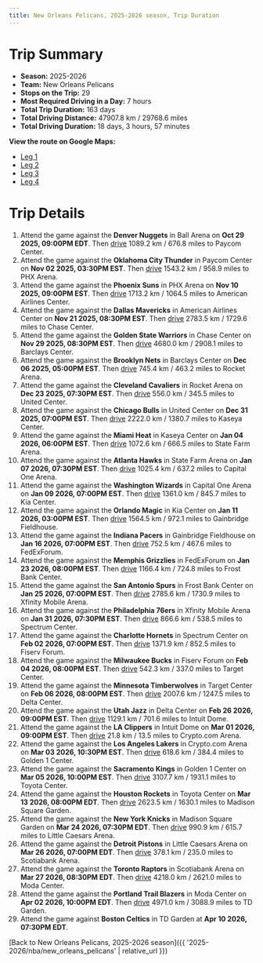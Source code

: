```yaml
---
title: New Orleans Pelicans, 2025-2026 season, Trip Duration
---
```


# Trip Summary
- **Season:** 2025-2026
- **Team:** New Orleans Pelicans
- **Stops on the Trip:** 29
- **Most Required Driving in a Day:** 7 hours
- **Total Trip Duration:** 163 days
- **Total Driving Distance:** 47907.8 km / 29768.6 miles
- **Total Driving Duration:** 18 days, 3 hours, 57 minutes

**View the route on Google Maps:**
- [Leg 1](https://www.google.com/maps/dir/Ball+Arena+Denver+CO/Paycom+Center+Oklahoma+City+OK/PHX+Arena+Phoenix+AZ/American+Airlines+Center+Dallas+TX/Chase+Center+San+Francisco+CA/Barclays+Center+Brooklyn+NY/Rocket+Arena+Cleveland+OH/United+Center+Chicago+IL/Kaseya+Center+Miami+FL/State+Farm+Arena+Atlanta+GA)
- [Leg 2](https://www.google.com/maps/dir/State+Farm+Arena+Atlanta+GA/Capital+One+Arena+Washington+DC/Kia+Center+Orlando+FL/Gainbridge+Fieldhouse+Indianapolis+IN/FedExForum+Memphis+TN/Frost+Bank+Center+San+Antonio+TX/Xfinity+Mobile+Arena+Philadelphia+PA/Spectrum+Center+Charlotte+NC/Fiserv+Forum+Milwaukee+WI/Target+Center+Minneapolis+MN)
- [Leg 3](https://www.google.com/maps/dir/Target+Center+Minneapolis+MN/Delta+Center+Salt+Lake+City+UT/Intuit+Dome+Inglewood+CA/Crypto.com+Arena+Los+Angeles+CA/Golden+1+Center+Sacramento+CA/Toyota+Center+Houston+TX/Madison+Square+Garden+New+York+NY/Little+Caesars+Arena+Detroit+MI/Scotiabank+Arena+Toronto+ON/Moda+Center+Portland+OR)
- [Leg 4](https://www.google.com/maps/dir/Moda+Center+Portland+OR/TD+Garden+Boston+MA)

# Trip Details
1. Attend the game against the **Denver Nuggets** in Ball Arena on **Oct 29 2025, 09:00PM EDT**. Then [drive](https://www.google.com/maps/dir/Ball+Arena+Denver+CO/Paycom+Center+Oklahoma+City+OK) 1089.2 km / 676.8 miles to Paycom Center.
2. Attend the game against the **Oklahoma City Thunder** in Paycom Center on **Nov 02 2025, 03:30PM EST**. Then [drive](https://www.google.com/maps/dir/Paycom+Center+Oklahoma+City+OK/PHX+Arena+Phoenix+AZ) 1543.2 km / 958.9 miles to PHX Arena.
3. Attend the game against the **Phoenix Suns** in PHX Arena on **Nov 10 2025, 09:00PM EST**. Then [drive](https://www.google.com/maps/dir/PHX+Arena+Phoenix+AZ/American+Airlines+Center+Dallas+TX) 1713.2 km / 1064.5 miles to American Airlines Center.
4. Attend the game against the **Dallas Mavericks** in American Airlines Center on **Nov 21 2025, 08:30PM EST**. Then [drive](https://www.google.com/maps/dir/American+Airlines+Center+Dallas+TX/Chase+Center+San+Francisco+CA) 2783.5 km / 1729.6 miles to Chase Center.
5. Attend the game against the **Golden State Warriors** in Chase Center on **Nov 29 2025, 08:30PM EST**. Then [drive](https://www.google.com/maps/dir/Chase+Center+San+Francisco+CA/Barclays+Center+Brooklyn+NY) 4680.0 km / 2908.1 miles to Barclays Center.
6. Attend the game against the **Brooklyn Nets** in Barclays Center on **Dec 06 2025, 05:00PM EST**. Then [drive](https://www.google.com/maps/dir/Barclays+Center+Brooklyn+NY/Rocket+Arena+Cleveland+OH) 745.4 km / 463.2 miles to Rocket Arena.
7. Attend the game against the **Cleveland Cavaliers** in Rocket Arena on **Dec 23 2025, 07:30PM EST**. Then [drive](https://www.google.com/maps/dir/Rocket+Arena+Cleveland+OH/United+Center+Chicago+IL) 556.0 km / 345.5 miles to United Center.
8. Attend the game against the **Chicago Bulls** in United Center on **Dec 31 2025, 07:00PM EST**. Then [drive](https://www.google.com/maps/dir/United+Center+Chicago+IL/Kaseya+Center+Miami+FL) 2222.0 km / 1380.7 miles to Kaseya Center.
9. Attend the game against the **Miami Heat** in Kaseya Center on **Jan 04 2026, 06:00PM EST**. Then [drive](https://www.google.com/maps/dir/Kaseya+Center+Miami+FL/State+Farm+Arena+Atlanta+GA) 1072.6 km / 666.5 miles to State Farm Arena.
10. Attend the game against the **Atlanta Hawks** in State Farm Arena on **Jan 07 2026, 07:30PM EST**. Then [drive](https://www.google.com/maps/dir/State+Farm+Arena+Atlanta+GA/Capital+One+Arena+Washington+DC) 1025.4 km / 637.2 miles to Capital One Arena.
11. Attend the game against the **Washington Wizards** in Capital One Arena on **Jan 09 2026, 07:00PM EST**. Then [drive](https://www.google.com/maps/dir/Capital+One+Arena+Washington+DC/Kia+Center+Orlando+FL) 1361.0 km / 845.7 miles to Kia Center.
12. Attend the game against the **Orlando Magic** in Kia Center on **Jan 11 2026, 03:00PM EST**. Then [drive](https://www.google.com/maps/dir/Kia+Center+Orlando+FL/Gainbridge+Fieldhouse+Indianapolis+IN) 1564.5 km / 972.1 miles to Gainbridge Fieldhouse.
13. Attend the game against the **Indiana Pacers** in Gainbridge Fieldhouse on **Jan 16 2026, 07:00PM EST**. Then [drive](https://www.google.com/maps/dir/Gainbridge+Fieldhouse+Indianapolis+IN/FedExForum+Memphis+TN) 752.5 km / 467.6 miles to FedExForum.
14. Attend the game against the **Memphis Grizzlies** in FedExForum on **Jan 23 2026, 08:00PM EST**. Then [drive](https://www.google.com/maps/dir/FedExForum+Memphis+TN/Frost+Bank+Center+San+Antonio+TX) 1166.4 km / 724.8 miles to Frost Bank Center.
15. Attend the game against the **San Antonio Spurs** in Frost Bank Center on **Jan 25 2026, 07:00PM EST**. Then [drive](https://www.google.com/maps/dir/Frost+Bank+Center+San+Antonio+TX/Xfinity+Mobile+Arena+Philadelphia+PA) 2785.6 km / 1730.9 miles to Xfinity Mobile Arena.
16. Attend the game against the **Philadelphia 76ers** in Xfinity Mobile Arena on **Jan 31 2026, 07:30PM EST**. Then [drive](https://www.google.com/maps/dir/Xfinity+Mobile+Arena+Philadelphia+PA/Spectrum+Center+Charlotte+NC) 866.6 km / 538.5 miles to Spectrum Center.
17. Attend the game against the **Charlotte Hornets** in Spectrum Center on **Feb 02 2026, 07:00PM EST**. Then [drive](https://www.google.com/maps/dir/Spectrum+Center+Charlotte+NC/Fiserv+Forum+Milwaukee+WI) 1371.9 km / 852.5 miles to Fiserv Forum.
18. Attend the game against the **Milwaukee Bucks** in Fiserv Forum on **Feb 04 2026, 08:00PM EST**. Then [drive](https://www.google.com/maps/dir/Fiserv+Forum+Milwaukee+WI/Target+Center+Minneapolis+MN) 542.3 km / 337.0 miles to Target Center.
19. Attend the game against the **Minnesota Timberwolves** in Target Center on **Feb 06 2026, 08:00PM EST**. Then [drive](https://www.google.com/maps/dir/Target+Center+Minneapolis+MN/Delta+Center+Salt+Lake+City+UT) 2007.6 km / 1247.5 miles to Delta Center.
20. Attend the game against the **Utah Jazz** in Delta Center on **Feb 26 2026, 09:00PM EST**. Then [drive](https://www.google.com/maps/dir/Delta+Center+Salt+Lake+City+UT/Intuit+Dome+Inglewood+CA) 1129.1 km / 701.6 miles to Intuit Dome.
21. Attend the game against the **LA Clippers** in Intuit Dome on **Mar 01 2026, 09:00PM EST**. Then [drive](https://www.google.com/maps/dir/Intuit+Dome+Inglewood+CA/Crypto.com+Arena+Los+Angeles+CA) 21.8 km / 13.5 miles to Crypto.com Arena.
22. Attend the game against the **Los Angeles Lakers** in Crypto.com Arena on **Mar 03 2026, 10:30PM EST**. Then [drive](https://www.google.com/maps/dir/Crypto.com+Arena+Los+Angeles+CA/Golden+1+Center+Sacramento+CA) 618.6 km / 384.4 miles to Golden 1 Center.
23. Attend the game against the **Sacramento Kings** in Golden 1 Center on **Mar 05 2026, 10:00PM EST**. Then [drive](https://www.google.com/maps/dir/Golden+1+Center+Sacramento+CA/Toyota+Center+Houston+TX) 3107.7 km / 1931.1 miles to Toyota Center.
24. Attend the game against the **Houston Rockets** in Toyota Center on **Mar 13 2026, 08:00PM EDT**. Then [drive](https://www.google.com/maps/dir/Toyota+Center+Houston+TX/Madison+Square+Garden+New+York+NY) 2623.5 km / 1630.1 miles to Madison Square Garden.
25. Attend the game against the **New York Knicks** in Madison Square Garden on **Mar 24 2026, 07:30PM EDT**. Then [drive](https://www.google.com/maps/dir/Madison+Square+Garden+New+York+NY/Little+Caesars+Arena+Detroit+MI) 990.9 km / 615.7 miles to Little Caesars Arena.
26. Attend the game against the **Detroit Pistons** in Little Caesars Arena on **Mar 26 2026, 07:00PM EDT**. Then [drive](https://www.google.com/maps/dir/Little+Caesars+Arena+Detroit+MI/Scotiabank+Arena+Toronto+ON) 378.1 km / 235.0 miles to Scotiabank Arena.
27. Attend the game against the **Toronto Raptors** in Scotiabank Arena on **Mar 27 2026, 08:30PM EDT**. Then [drive](https://www.google.com/maps/dir/Scotiabank+Arena+Toronto+ON/Moda+Center+Portland+OR) 4218.0 km / 2621.0 miles to Moda Center.
28. Attend the game against the **Portland Trail Blazers** in Moda Center on **Apr 02 2026, 10:00PM EDT**. Then [drive](https://www.google.com/maps/dir/Moda+Center+Portland+OR/TD+Garden+Boston+MA) 4971.0 km / 3088.9 miles to TD Garden.
29. Attend the game against **Boston Celtics** in TD Garden at **Apr 10 2026, 07:30PM EDT**.

[Back to New Orleans Pelicans, 2025-2026 season]({{ '2025-2026/nba/new_orleans_pelicans' | relative_url }})
